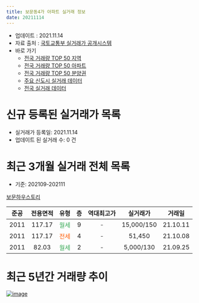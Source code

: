 ```yaml
---
title: 보문동4가 아파트 실거래 정보
date: 20211114
---
```


* 업데이트 : 2021.11.14
* 자료 출처 : [국토교통부 실거래가 공개시스템](http://rt.molit.go.kr)
* 바로 가기
    * [전국 거래량 TOP 50 지역](https://apt-info.github.io/apt-trade-info/tr)
    * [전국 거래량 TOP 50 아파트](https://apt-info.github.io/apt-trade-info/ta)
    * [전국 거래량 TOP 50 분양권](https://apt-info.github.io/apt-trade-info/tb)
    * [주요 신도시 실거래 데이터](https://apt-info.github.io/apt-trade-info/newtown)
    * [전국 실거래 데이터](https://apt-info.github.io/apt-trade-info/all)



<script async src="https://pagead2.googlesyndication.com/pagead/js/adsbygoogle.js"></script>
<!-- 기본광고 -->
<ins class="adsbygoogle"
     style="display:block"
     data-ad-client="ca-pub-1142216861245946"
     data-ad-slot="4805727019"
     data-ad-format="auto"
     data-full-width-responsive="true"></ins>
<script>
     (adsbygoogle = window.adsbygoogle || []).push({});
</script>


# 신규 등록된 실거래가 목록

* 실거래가 등록일: 2021.11.14
* 업데이트 된 실거래 수: 0 건




<script async src="https://pagead2.googlesyndication.com/pagead/js/adsbygoogle.js"></script>
<!-- 기본광고 -->
<ins class="adsbygoogle"
     style="display:block"
     data-ad-client="ca-pub-1142216861245946"
     data-ad-slot="4805727019"
     data-ad-format="auto"
     data-full-width-responsive="true"></ins>
<script>
     (adsbygoogle = window.adsbygoogle || []).push({});
</script>


# 최근 3개월 실거래 전체 목록
* 기준: 202109-202111


[보문하우스토리](https://search.naver.com/search.naver?query=%EB%B3%B4%EB%AC%B8%ED%95%98%EC%9A%B0%EC%8A%A4%ED%86%A0%EB%A6%AC)

|준공|전용면적|유형|층|역대최고가|실거래가|거래일|
|:---:|:---:|:---:|:---:|:---:|:---:|:---:|
|2011|117.17|<span style="color:#34A853">월세</span>|9|<span style="color:#444444">-</span>|15,000/150|21.10.11|
|2011|117.17|<span style="color:#FF5A00">전세</span>|4|<span style="color:#444444">-</span>|51,450|21.10.08|
|2011|82.03|<span style="color:#34A853">월세</span>|2|<span style="color:#444444">-</span>|5,000/130|21.09.25|



<script async src="https://pagead2.googlesyndication.com/pagead/js/adsbygoogle.js"></script>
<!-- 기본광고 -->
<ins class="adsbygoogle"
     style="display:block"
     data-ad-client="ca-pub-1142216861245946"
     data-ad-slot="4805727019"
     data-ad-format="auto"
     data-full-width-responsive="true"></ins>
<script>
     (adsbygoogle = window.adsbygoogle || []).push({});
</script>


# 최근 5년간 거래량 추이


<div style="width:100%;">
    <canvas id="deal_progress" height="200"></canvas>
</div>

<script>
new Chart(document.getElementById("deal_progress"), {
    type: 'line',
    data: {
        labels: ['16.01','16.02','16.03','16.06','16.07','16.08','16.09','16.10','16.11','16.12','17.01','17.02','17.03','17.04','17.05','17.06','17.07','17.11','17.12','18.01','18.02','18.03','18.04','18.05','18.06','18.08','18.09','18.10','18.11','18.12','19.01','19.02','19.03','19.07','19.08','19.10','19.11','19.12','20.01','20.02','20.03','20.06','20.07','20.08','20.09','20.11','21.01','21.02','21.05','21.09','21.10'],
        datasets: [{
            label: '매매/분양권',
            data: [0,0,0,2,1,0,3,2,0,1,0,0,2,1,1,0,1,0,1,3,1,1,3,2,5,3,0,2,0,0,0,0,0,0,2,2,1,2,0,1,3,1,2,1,1,0,1,0,0,0,0],
            borderColor: "rgba(66, 133, 243, 1)",
            backgroundColor: "rgba(66, 133, 243, 0.05)",
            borderWidth: 1,
            pointRadius: 0,
            fill: false,
            lineTension: 0
        },{
            label: '전/월세',
            data: [1,1,2,1,0,1,2,0,1,1,1,4,1,0,0,1,1,3,0,0,1,0,1,0,0,0,3,0,2,1,2,2,1,1,0,0,0,0,1,0,1,0,1,0,0,1,1,2,3,1,2],
            borderColor: "rgba(255, 90, 0, 1)",
            backgroundColor: "rgba(255, 90, 0, 0.05)",
            borderWidth: 1,
            pointRadius: 0,
            fill: false,
            lineTension: 0
        },{
            label: '합계',
            data: [1,1,2,3,1,1,5,2,1,2,1,4,3,1,1,1,2,3,1,3,2,1,4,2,5,3,3,2,2,1,2,2,1,1,2,2,1,2,1,1,4,1,3,1,1,1,2,2,3,1,2],
            borderColor: "rgba(0, 0, 0, 1)",
            backgroundColor: "rgba(0, 0, 0, 0.03)",
            borderWidth: 0.1,
            pointRadius: 0,
            fill: true,
            lineTension: 0
        }
        ]
    },
    options: {
        responsive: true,
        title: {
            display: false
        },
        tooltips: {
            mode: 'index',
            intersect: false
        },
        hover: {
            mode: 'nearest',
            intersect: true
        },
        scales: {
            xAxes: [{
                display: true,
                scaleLabel: {
                    display: true,
                    labelString: '년/월'
                }
            }],
            yAxes: [{
                display: true,
                ticks: {
                    suggestedMin: 0,
                },
                scaleLabel: {
                    display: true,
                    labelString: '실거래 수'
                }
            }]
        }
    }
});

</script>


[![image](https://apt-info.github.io/images/2020-01-03-apt-trade-info/1024x500.png)](https://play.google.com/store/apps/details?id=com.aptinfo.apttradeinfo)

